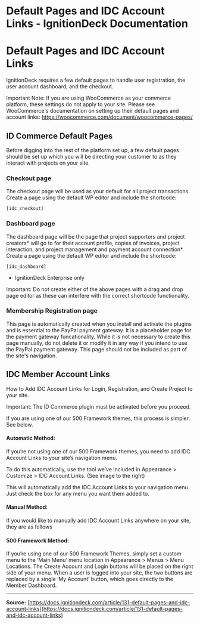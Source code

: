 # Default Pages and IDC Account Links - IgnitionDeck Documentation

# Default Pages and IDC Account Links

[](javascript:window.print())
IgnitionDeck requires a few default pages to handle user registration, the user account dashboard, and the checkout.

Important Note: If you are using WooCommerce as your commerce platform, these settings do not apply to your site. Please see WooCommerce's documentation on setting up their default pages and account links: https://woocommerce.com/document/woocommerce-pages/

## ID Commerce Default Pages

Before digging into the rest of the platform set up, a few default pages should be set up which you will be directing your customer to as they interact with projects on your site.

### Checkout page

The checkout page will be used as your default for all project transactions. Create a page using the default WP editor and include the shortcode:

```
[idc_checkout]
```

### Dashboard page

The dashboard page will be the page that project supporters and project creators* will go to for their account profile, copies of invoices, project interaction, and project management and payment account connection*. Create a page using the default WP editor and include the shortcode:

```
[idc_dashboard]
```

* IgnitionDeck Enterprise only

Important: Do not create either of the above pages with a drag and drop page editor as these can interfere with the correct shortcode functionality.

### Membership Registration page

This page is automatically created when you install and activate the plugins and is essential to the PayPal payment gateway. It is a placeholder page for the payment gateway funcationality. While it is not necessary to create this page manually, do not delete it or modify it in any way if you intend to use the PayPal payment gateway. This page should not be included as part of the site's navigation.

## IDC Member Account Links

How to Add IDC Account Links for Login, Registration, and Create Project to your site.

Important: The ID Commerce plugin must be activated before you proceed.

If you are using one of our 500 Framework themes, this process is simpler. See below.

#### Automatic Method:

If you’re not using one of our 500 Framework themes, you need to add IDC Account Links to your site’s navigation menu.

To do this automatically, use the tool we’ve included in Appearance > Customize > IDC Account Links. (See image to the right)

This will automatically add the IDC Account Links to your navigation menu. Just check the box for any menu you want them added to.

#### Manual Method:

If you would like to manually add IDC Account Links anywhere on your site, they are as follows

#### 500 Framework Method:

If you’re using one of our 500 Framework Themes, simply set a custom menu to the ‘Main Menu’ menu location in Appearance > Menus > Menu Locations. The Create Account and Login buttons will be placed on the right side of your menu. When a user is logged into your site, the two buttons are replaced by a single ‘My Account’ button, which goes directly to the Member Dashboard.



---
**Source:** [https://docs.ignitiondeck.com/article/131-default-pages-and-idc-account-links](https://docs.ignitiondeck.com/article/131-default-pages-and-idc-account-links)
